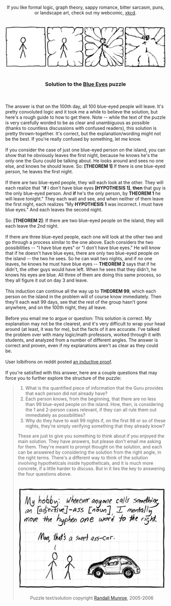 <!-- SPDX-License-Identifier: NOASSERTION -->
<div align="center"><br>If you like formal logic, graph theory, sappy romance, bitter sarcasm, puns, or landscape art, check out my webcomic, <a href="https://www.xkcd.com/">xkcd</a>.</div><br>
<br>
<div align="center"><a href="https://www.xkcd.com/"><img border="0" src="./frame.jpg"></a></div><br>
<h3 align="center">Solution to the <a href="https://www.xkcd.com/blue_eyes.html">Blue Eyes</a> puzzle</h3>
<br><br>
The answer is that on the 100th day, all 100 blue-eyed people will leave. It's pretty convoluted logic and it took me a while to believe the solution, but here's a rough guide to how to get there.  Note -- while the text of the puzzle is very carefully worded to be as clear and unambiguous as possible (thanks to countless discussions with confused readers), this solution is pretty thrown-together. It's correct, but the explanation/wording might not be the best. If you're really confused by something, let me know.
<br><br>
If you consider the case of just one blue-eyed person on the island, you can show that he obviously leaves the first night, because he knows he's the only one the Guru could be talking about. He looks around and sees no one else, and knows he should leave. So: <b>[THEOREM 1]</b> If there is one blue-eyed person, he leaves the first night.
<br><br>
If there are two blue-eyed people, they will each look at the other. They will each realize that "<b>if</b> I don't have blue eyes <b>[HYPOTHESIS 1]</b>, <b>then</b> that guy is the only blue-eyed person. And <b>if</b> he's the only person, by <b>THEOREM 1</b> he will leave tonight." They each wait and see, and when neither of them leave the first night, each realizes "My <b>HYPOTHESIS 1</b> was incorrect. I must have blue eyes." And each leaves the second night.
<br><br>
So: <b>[THEOREM 2]</b>: If there are two blue-eyed people on the island, they will each leave the 2nd night.
<br><br>
If there are three blue-eyed people, each one will look at the other two and go through a process similar to the one above. Each considers the two possibilities -- "I have blue eyes" or "I don't have blue eyes." He will know that if he doesn't have blue eyes, there are only two blue-eyed people on the island -- the two he sees. So he can wait two nights, and if no one leaves, he knows he must have blue eyes -- <b>THEOREM 2</b> says that if he didn't, the other guys would have left. When he sees that they didn't, he knows his eyes are blue. All three of them are doing this same process, so they all figure it out on day 3 and leave.
<br><br>
This induction can continue all the way up to <b>THEOREM 99</b>, which each person on the island in the problem will of course know immediately.  Then they'll each wait 99 days, see that the rest of the group hasn't gone anywhere, and on the 100th night, they all leave.
<br><br>
Before you email me to argue or question: This solution is correct. My explanation may not be the clearest, and it's very difficult to wrap your head around (at least, it was for me), but the facts of it are accurate. I've talked the problem over with many logic/math professors, worked through it with students, and analyzed from a number of different angles. The answer is correct and proven, even if my explanations aren't as clear as they could be.
<br><br>
User lolbifrons on reddit posted <a href="https://www.reddit.com/r/AskReddit/comments/khhpl/reddit_what_is_your_favorite_riddle/c2kdlr6">an inductive proof</a>.
<br><br>
If you're satisfied with this answer, here are a couple questions that may force you to further explore the structure of the puzzle:
<blockquote>
<ol>
<li>What is the quantified piece of information that the Guru provides that each person did not already have?</li>
<li>Each person knows, from the beginning, that there are no less than 99 blue-eyed people on the island.  How, then, is considering the 1 and 2-person cases relevant, if they can all rule them out immediately as possibilities?</li>
<li>Why do they have to wait 99 nights if, on the first 98 or so of these nights, they're simply verifying something that they already know?</li>
</ol>
These are just to give you something to think about if you enjoyed the main solution. They have answers, but please don't email me asking for them. They're meant to prompt thought on the solution, and each can be answered by considering the solution from the right angle, in the right terms. There's a different way to think of the solution involving hypotheticals inside hypotheticals, and it is much more concrete, if a little harder to discuss. But in it lies the key to answering the four questions above.
<br><br><br>
<div align="center"><a href="https://www.xkcd.com/"><img border="0" src="./hyphen.jpg"></a></div>
<br>
<div align="center">Puzzle text/solution copyright <a href="https://www.xkcd.com/">Randall Munroe</a>, 2005-2006</div>
</blockquote>
